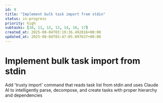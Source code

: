```yaml
---
id: 9
title: "Implement bulk task import from stdin"
status: in-progress
priority: high
subtasks: [10, 11, 12, 13, 14, 16, 17]
created_at: 2025-08-04T03:19:36.492816+00:00
updated_at: 2025-08-04T03:47:05.097637+00:00
---
```


# Implement bulk task import from stdin

Add 'trusty import' command that reads task list from stdin and uses Claude AI to intelligently parse, decompose, and create tasks with proper hierarchy and dependencies